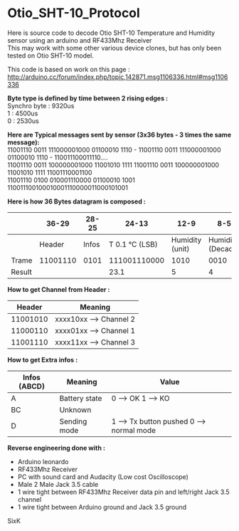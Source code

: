 Otio_SHT-10_Protocol
====================

Here is source code to decode Otio SHT-10 Temperature and Humidity sensor using an arduino and RF433Mhz Receiver  
This may work with some other various device clones, but has only been tested on Otio SHT-10 model.  

This code is based on work on this page :  
http://arduino.cc/forum/index.php/topic,142871.msg1106336.html#msg1106336


**Byte type is defined by time between 2 rising edges :**  
Synchro byte : 9320us  
1 : 4500us  
0 : 2530us  

**Here are Typical messages sent by sensor (3x36 bytes - 3 times the same message):**  
11001110 0011 111000001000 01100010 1110 - 11001110 0011 111000001000 01100010 1110 - 110011100011110....  
11001110 0011 100000001000 11001010 1111 11001110 0011 100000001000 11001010 1111 11001110001100  
11001110 0100 010001110000 01100010 1001 110011100100010001110000011000101001   


**Here is how 36 Bytes datagram is composed :**  

| | 36-29    | 28-25    | 24-13 | 12-9            | 8-5              | 4-1              |
|----------|----------|-------|-----------------|------------------|--------------------|------|
| | Header   | Infos | T 0.1 °C  (LSB) | Humidity (unit) | Humidity (Decade) | CRC  |
| Trame    | 11001110 | 0101  | 111001110000    | 1010             | 0010               | 1011 |
| Result |          |       | 23.1            | 5                | 4                  |      |


**How to get Channel from Header :**  

| Header   | Meaning        |
|----------|----------------------|
| 11001010 | xxxx10xx --> Channel 2 |
| 11000110 | xxxx01xx --> Channel 1 |
| 11001110 | xxxx11xx --> Channel 3 |


**How to get Extra infos :**  

| Infos (ABCD) | Meaning | Value                                   |
|--------------|---------------|------------------------------------------|
| A            | Battery state | 0 --> OK  1 --> KO                        |
| BC           | Unknown      |                                          |
| D            | Sending mode  | 1 --> Tx button pushed  0 --> normal mode |


**Reverse engineering done with :**  
- Arduino leonardo  
- RF433Mhz Receiver  
- PC with sound card and Audacity (Low cost Oscilloscope)  
- Male 2 Male Jack 3.5 cable  
- 1 wire tight between RF433Mhz Receiver data pin and left/right Jack 3.5 channel  
- 1 wire tight between Arduino ground and Jack 3.5 ground


SixK
